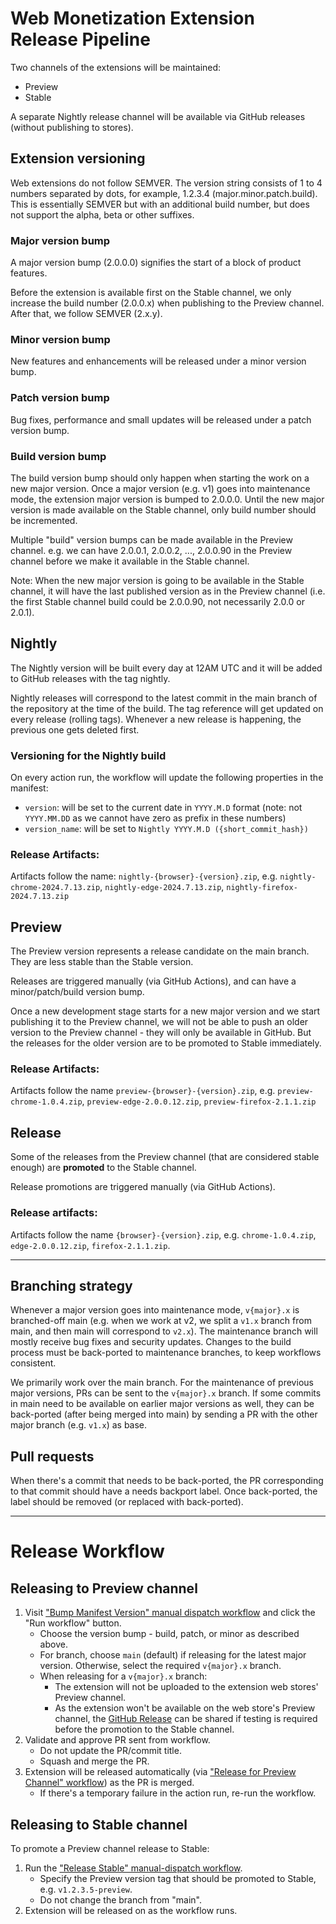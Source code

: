 # Web Monetization Extension Release Pipeline

Two channels of the extensions will be maintained:

- Preview
- Stable

A separate Nightly release channel will be available via GitHub releases (without publishing to stores).

## Extension versioning

Web extensions do not follow SEMVER. The version string consists of 1 to 4 numbers separated by dots, for example, 1.2.3.4 (major.minor.patch.build). This is essentially SEMVER but with an additional build number, but does not support the alpha, beta or other suffixes.

### Major version bump

A major version bump (2.0.0.0) signifies the start of a block of product features.

Before the extension is available first on the Stable channel, we only increase the build number (2.0.0.x) when publishing to the Preview channel. After that, we follow SEMVER (2.x.y).

### Minor version bump

New features and enhancements will be released under a minor version bump.

### Patch version bump

Bug fixes, performance and small updates will be released under a patch version bump.

### Build version bump

The build version bump should only happen when starting the work on a new major version. Once a major version (e.g. v1) goes into maintenance mode, the extension major version is bumped to 2.0.0.0. Until the new major version is made available on the Stable channel, only build number should be incremented.

Multiple "build" version bumps can be made available in the Preview channel. e.g. we can have 2.0.0.1, 2.0.0.2, ..., 2.0.0.90 in the Preview channel before we make it available in the Stable channel.

Note: When the new major version is going to be available in the Stable channel, it will have the last published version as in the Preview channel (i.e. the first Stable channel build could be 2.0.0.90, not necessarily 2.0.0 or 2.0.1).

## Nightly

The Nightly version will be built every day at 12AM UTC and it will be added to GitHub releases with the tag nightly.

Nightly releases will correspond to the latest commit in the main branch of the repository at the time of the build. The tag reference will get updated on every release (rolling tags). Whenever a new release is happening, the previous one gets deleted first.

### Versioning for the Nightly build

On every action run, the workflow will update the following properties in the manifest:

- `version`: will be set to the current date in `YYYY.M.D` format (note: not `YYYY.MM.DD` as we cannot have zero as prefix in these numbers)
- `version_name`: will be set to `Nightly YYYY.M.D ({short_commit_hash})`

### Release Artifacts:

Artifacts follow the name: `nightly-{browser}-{version}.zip`, e.g. `nightly-chrome-2024.7.13.zip`, `nightly-edge-2024.7.13.zip`, `nightly-firefox-2024.7.13.zip`

## Preview

The Preview version represents a release candidate on the main branch. They are less stable than the Stable version.

Releases are triggered manually (via GitHub Actions), and can have a minor/patch/build version bump.

Once a new development stage starts for a new major version and we start publishing it to the Preview channel, we will not be able to push an older version to the Preview channel - they will only be available in GitHub. But the releases for the older version are to be promoted to Stable immediately.

### Release Artifacts:

Artifacts follow the name `preview-{browser}-{version}.zip`, e.g. `preview-chrome-1.0.4.zip`, `preview-edge-2.0.0.12.zip`, `preview-firefox-2.1.1.zip`

## Release

Some of the releases from the Preview channel (that are considered stable enough) are **promoted** to the Stable channel.

Release promotions are triggered manually (via GitHub Actions).

### Release artifacts:

Artifacts follow the name `{browser}-{version}.zip`, e.g. `chrome-1.0.4.zip`, `edge-2.0.0.12.zip`, `firefox-2.1.1.zip`.

---

## Branching strategy

Whenever a major version goes into maintenance mode, `v{major}.x` is branched-off main (e.g. when we work at v2, we split a `v1.x` branch from main, and then main will correspond to `v2.x`). The maintenance branch will mostly receive bug fixes and security updates. Changes to the build process must be back-ported to maintenance branches, to keep workflows consistent.

We primarily work over the main branch. For the maintenance of previous major versions, PRs can be sent to the `v{major}.x` branch. If some commits in main need to be available on earlier major versions as well, they can be back-ported (after being merged into main) by sending a PR with the other major branch (e.g. `v1.x`) as base.

## Pull requests

When there's a commit that needs to be back-ported, the PR corresponding to that commit should have a needs backport label. Once back-ported, the label should be removed (or replaced with back-ported).

---

# Release Workflow

## Releasing to Preview channel

1. Visit ["Bump Manifest Version" manual dispatch workflow](https://github.com/interledger/web-monetization-extension/actions/workflows/bump-manifest-version.yml) and click the "Run workflow" button.
   - Choose the version bump - build, patch, or minor as described above.
   - For branch, choose `main` (default) if releasing for the latest major version. Otherwise, select the required `v{major}.x` branch.
   - When releasing for a `v{major}.x` branch:
     - The extension will not be uploaded to the extension web stores' Preview channel.
     - As the extension won't be available on the web store's Preview channel, the [GitHub Release](https://github.com/interledger/web-monetization-extension/releases/) can be shared if testing is required before the promotion to the Stable channel.
1. Validate and approve PR sent from workflow.
   - Do not update the PR/commit title.
   - Squash and merge the PR.
1. Extension will be released automatically (via ["Release for Preview Channel" workflow](https://github.com/interledger/web-monetization-extension/actions/workflows/release-preview.yml)) as the PR is merged.
   - If there's a temporary failure in the action run, re-run the workflow.

## Releasing to Stable channel

To promote a Preview channel release to Stable:

1. Run the ["Release Stable" manual-dispatch workflow](https://github.com/interledger/web-monetization-extension/actions/workflows/release-stable.yml).
   - Specify the Preview version tag that should be promoted to Stable, e.g. `v1.2.3.5-preview`.
   - Do not change the branch from "main".
1. Extension will be released on as the workflow runs.
